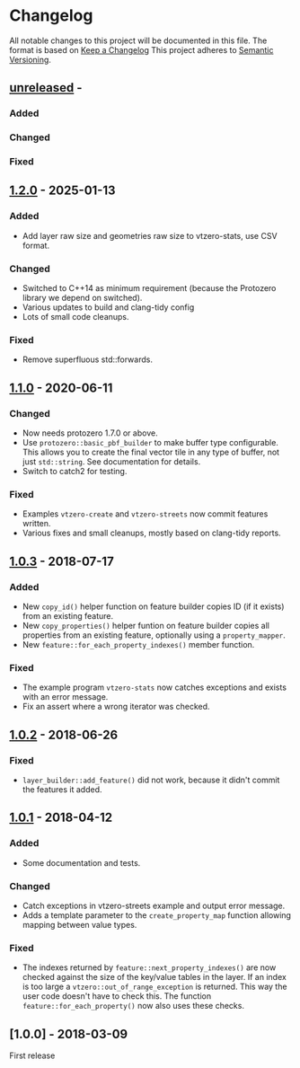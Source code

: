 
# Changelog

All notable changes to this project will be documented in this file.
The format is based on [Keep a Changelog](https://keepachangelog.com/)
This project adheres to [Semantic Versioning](https://semver.org/).

## [unreleased] -

### Added

### Changed

### Fixed


## [1.2.0] - 2025-01-13

### Added

* Add layer raw size and geometries raw size to vtzero-stats, use CSV format.

### Changed

* Switched to C++14 as minimum requirement (because the Protozero library
  we depend on switched).
* Various updates to build and clang-tidy config
* Lots of small code cleanups.

### Fixed

* Remove superfluous std::forwards.


## [1.1.0] - 2020-06-11

### Changed

* Now needs protozero 1.7.0 or above.
* Use `protozero::basic_pbf_builder` to make buffer type configurable. This
  allows you to create the final vector tile in any type of buffer, not just
  `std::string`. See documentation for details.
* Switch to catch2 for testing.

### Fixed

* Examples `vtzero-create` and `vtzero-streets` now commit features written.
* Various fixes and small cleanups, mostly based on clang-tidy reports.


## [1.0.3] - 2018-07-17

### Added

* New `copy_id()` helper function on feature builder copies ID (if it exists)
  from an existing feature.
* New `copy_properties()` helper funtion on feature builder copies all
  properties from an existing feature, optionally using a `property_mapper`.
* New `feature::for_each_property_indexes()` member function.

### Fixed

* The example program `vtzero-stats` now catches exceptions and exists with
  an error message.
* Fix an assert where a wrong iterator was checked.


## [1.0.2] - 2018-06-26

### Fixed

* `layer_builder::add_feature()` did not work, because it didn't commit
  the features it added.


## [1.0.1] - 2018-04-12

### Added

* Some documentation and tests.

### Changed

* Catch exceptions in vtzero-streets example and output error message.
* Adds a template parameter to the `create_property_map` function allowing
  mapping between value types.

### Fixed

* The indexes returned by `feature::next_property_indexes()` are now
  checked against the size of the key/value tables in the layer. If
  an index is too large a `vtzero::out_of_range_exception` is returned.
  This way the user code doesn't have to check this. The function
  `feature::for_each_property()` now also uses these checks.


## [1.0.0] - 2018-03-09

First release


[unreleased]: https://github.com/osmcode/libosmium/compare/v1.2.0...HEAD
[1.2.0]: https://github.com/osmcode/libosmium/compare/v1.1.0...v1.2.0
[1.1.0]: https://github.com/osmcode/libosmium/compare/v1.0.3...v1.1.0
[1.0.3]: https://github.com/osmcode/libosmium/compare/v1.0.2...v1.0.3
[1.0.2]: https://github.com/osmcode/libosmium/compare/v1.0.1...v1.0.2
[1.0.1]: https://github.com/osmcode/libosmium/compare/v1.0.0...v1.0.1

